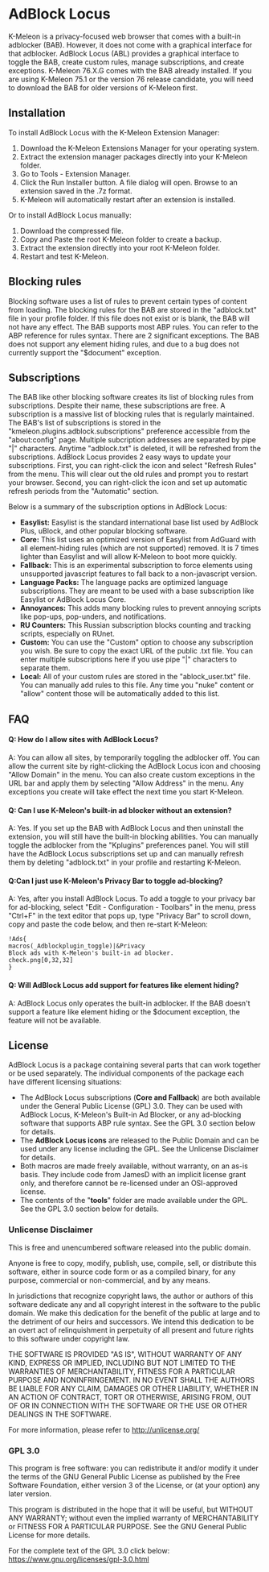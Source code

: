 # AdBlock Locus
K-Meleon is a privacy-focused web browser that comes with a built-in adblocker (BAB). However, it does not come with a graphical interface for that adblocker. AdBlock Locus (ABL) provides a graphical interface to toggle the BAB, create custom rules, manage subscriptions, and create exceptions. K-Meleon 76.X.G comes with the BAB already installed. If you are using K-Meleon 75.1 or the version 76 release candidate, you will need to download the BAB for older versions of K-Meleon first.

## Installation
To install AdBlock Locus with the K-Meleon Extension Manager:

1. Download the K-Meleon Extensions Manager for your operating system.
2. Extract the extension manager packages directly into your K-Meleon folder.
3. Go to Tools - Extension Manager.
4. Click the Run Installer button. A file dialog will open. Browse to an extension saved in the .7z format.
5. K-Meleon will automatically restart after an extension is installed.

Or to install AdBlock Locus manually:

1. Download the compressed file.
2. Copy and Paste the root K-Meleon folder to create a backup.
3. Extract the extension directly into your root K-Meleon folder.
4. Restart and test K-Meleon.

## Blocking rules
Blocking software uses a list of rules to prevent certain types of content from loading. The blocking rules for the BAB are stored in the "adblock.txt" file in your profile folder. If this file does not exist or is blank, the BAB will not have any effect. The BAB supports most ABP rules. You can refer to the ABP reference for rules syntax. There are 2 significant exceptions. The BAB does not support any element hiding rules, and due to a bug does not currently support the "$document" exception.

## Subscriptions
The BAB like other blocking software creates its list of blocking rules from subscriptions. Despite their name, these subscriptions are free. A subscription is a massive list of blocking rules that is regularly maintained. The BAB's list of subscriptions is stored in the "kmeleon.plugins.adblock.subscriptions" preference accessible from the "about:config" page. Multiple subcription addresses are separated by pipe "|" characters. Anytime "adblock.txt" is deleted, it will be refreshed from the subscriptions. AdBlock Locus provides 2 easy ways to update your subscriptions. First, you can right-click the icon and select "Refresh Rules" from the menu. This will clear out the old rules and prompt you to restart your browser. Second, you can right-click the icon and set up automatic refresh periods from the "Automatic" section.

Below is a summary of the subscription options in AdBlock Locus:
- **Easylist:** Easylist is the standard international base list used by AdBlock Plus, uBlock, and other popular blocking software.
- **Core:** This list uses an optimized version of Easylist from AdGuard with all element-hiding rules (which are not supported) removed. It is 7 times lighter than Easylist and will allow K-Meleon to boot more quickly.
- **Fallback:** This is an experimental subscription to force elements using unsupported javascript features to fall back to a non-javascript version.
- **Language Packs:** The language packs are optimized language subscriptions. They are meant to be used with a base subscription like Easylist or AdBlock Locus Core.
- **Annoyances:** This adds many blocking rules to prevent annoying scripts like pop-ups, pop-unders, and notifications.
- **RU Counters:** This Russian subscription blocks counting and tracking scripts, especially on RUnet. 
- **Custom:** You can use the "Custom" option to choose any subscription you wish. Be sure to copy the exact URL of the public .txt file. You can enter multiple subscriptions here if you use pipe "|" characters to separate them.
- **Local:** All of your custom rules are stored in the "ablock_user.txt" file. You can manually add rules to this file. Any time you "nuke" content or "allow" content those will be automatically added to this list.

## FAQ

#### Q: How do I allow sites with AdBlock Locus?
A: You can allow all sites, by temporarily toggling the adblocker off. You can allow the current site by right-clicking the AdBlock Locus icon and choosing "Allow Domain" in the menu. You can also create custom exceptions in the URL bar and apply them by selecting "Allow Address" in the menu. Any exceptions you create will take effect the next time you start K-Meleon.

#### Q: Can I use K-Meleon's built-in ad blocker without an extension?
A: Yes. If you set up the BAB with AdBlock Locus and then uninstall the extension, you will still have the built-in blocking abilities. You can manually toggle the adblocker from the "Kplugins" preferences panel. You will still have the AdBlock Locus subscriptions set up and can manually refresh them by deleting "adblock.txt" in your profile and restarting K-Meleon. 

#### Q:Can I just use K-Meleon's Privacy Bar to toggle ad-blocking?
A: Yes, after you install AdBlock Locus. To add a toggle to your privacy bar for ad-blocking, select "Edit - Configuration - Toolbars" in the menu, press "Ctrl+F" in the text editor that pops up, type "Privacy Bar" to scroll down, copy and paste the code below, and then re-start K-Meleon:

	!Ads{
	macros(_Adblockplugin_toggle)|&Privacy
	Block ads with K-Meleon's built-in ad blocker.
	check.png[0,32,32]
	}
	
#### Q: Will AdBlock Locus add support for features like element hiding?
A: AdBlock Locus only operates the built-in adblocker. If the BAB doesn't support a feature like element hiding or the $document exception, the feature will not be available.

## License
AdBlock Locus is a package containing several parts that can work together or be used separately. The individual components of the package each have different licensing situations:
- The AdBlock Locus subscriptions (**Core and Fallback**) are both available under the General Public License (GPL) 3.0. They can be used with AdBlock Locus, K-Meleon's Built-in Ad Blocker, or any ad-blocking software that supports ABP rule syntax. See the GPL 3.0 section below for details.
- The **AdBlock Locus icons** are released to the Public Domain and can be used under any license including the GPL. See the Unlicense Disclaimer for details.
- Both macros are made freely available, without warranty, on an as-is basis. They include code from JamesD with an implicit license grant only, and therefore cannot be re-licensed under an OSI-approved license.
- The contents of the "**tools**" folder are made available under the GPL. See the GPL 3.0 section below for details.

### Unlicense Disclaimer

This is free and unencumbered software released into the public domain.

Anyone is free to copy, modify, publish, use, compile, sell, or distribute this software, either in source code form or as a compiled binary, for any purpose, commercial or non-commercial, and by any means.

In jurisdictions that recognize copyright laws, the author or authors of this software dedicate any and all copyright interest in the software to the public domain. We make this dedication for the benefit of the public at large and to the detriment of our heirs and successors. We intend this dedication to be an overt act of relinquishment in perpetuity of all present and future rights to this software under copyright law.

THE SOFTWARE IS PROVIDED "AS IS", WITHOUT WARRANTY OF ANY KIND, EXPRESS OR IMPLIED, INCLUDING BUT NOT LIMITED TO THE WARRANTIES OF MERCHANTABILITY, FITNESS FOR A PARTICULAR PURPOSE AND NONINFRINGEMENT. IN NO EVENT SHALL THE AUTHORS BE LIABLE FOR ANY CLAIM, DAMAGES OR OTHER LIABILITY, WHETHER IN AN ACTION OF CONTRACT, TORT OR OTHERWISE, ARISING FROM, OUT OF OR IN CONNECTION WITH THE SOFTWARE OR THE USE OR OTHER DEALINGS IN THE SOFTWARE.

For more information, please refer to http://unlicense.org/

### GPL 3.0
This program is free software: you can redistribute it and/or modify it under the terms of the GNU General Public License as published by the Free Software Foundation, either version 3 of the License, or (at your option) any later version.

This program is distributed in the hope that it will be useful, but WITHOUT ANY WARRANTY; without even the implied warranty of MERCHANTABILITY or FITNESS FOR A PARTICULAR PURPOSE. See the GNU General Public License for more details.

For the complete text of the GPL 3.0 click below:
https://www.gnu.org/licenses/gpl-3.0.html
